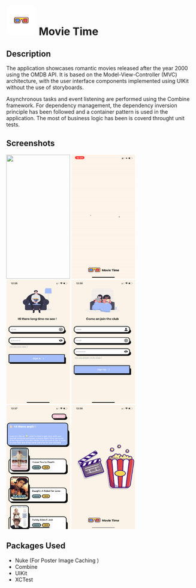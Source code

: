 # <img src="/Movie Time/Assets.xcassets/AppIcon.appiconset/iTunesArtwork-1024.png"  width="80" height="80" style="border-radius: 15px;"> Movie Time

## Description

The application showcases romantic movies released after the year 2000 using the OMDB API. It is based on the Model-View-Controller (MVC) architecture, with the user interface components implemented using UIKit without the use of storyboards.

Asynchronous tasks and event listening are performed using the Combine framework. For dependency management, the dependency inversion principle has been followed and a container pattern is used in the application. The most of business logic has been is coverd throught unit tests.

## Screenshots

<img src="Screenshots/Home.gif"  width="170" height="330"> 
<img src="Screenshots/Login.gif"  width="170" height="330"> 
<img src="Screenshots/IMG_8722.PNG"  width="170" height="330"> <img src="Screenshots/IMG_8723.PNG"  width="170" height="330"> <img src="Screenshots/IMG_8724.PNG"  width="170" height="330"> <img src="Screenshots/IMG_8721 2.PNG"  width="170" height="330">

## Packages Used

- Nuke (For Poster Image Caching )
- Combine
- UIKit
- XCTest
